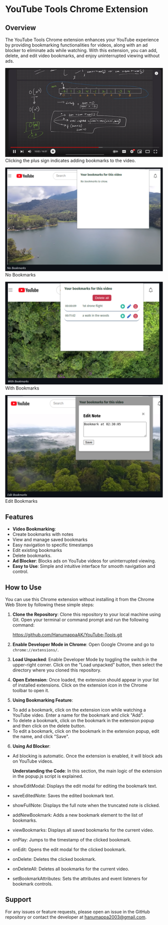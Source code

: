 # YouTube Tools Chrome Extension

## Overview
The YouTube Tools Chrome extension enhances your YouTube experience by providing bookmarking functionalities for videos, along with an ad blocker to eliminate ads while watching. With this extension, you can add, delete, and edit video bookmarks, and enjoy uninterrupted viewing without ads.

![Extension Screenshot](screenshot1.png "Extension Screenshot")
 Clicking the plus sign indicates adding bookmarks to the video.

![Extension Screenshot](screenshot2.png "Extension Screenshot")
No Bookmarks 

![Extension Screenshot](screenshot3.png "Extension Screenshot")
With Bookmarks

![Extension Screenshot](screenshot4.png "Extension Screenshot")
Edit Bookmarks

## Features
- **Video Bookmarking**:
- Create bookmarks with notes
- View and manage saved bookmarks
- Easy navigation to specific timestamps
- Edit existing bookmarks
- Delete bookmarks.
- **Ad Blocker**: Blocks ads on YouTube videos for uninterrupted viewing.
- **Easy to Use**: Simple and intuitive interface for smooth navigation and control.

## How to Use
You can use this Chrome extension without installing it from the Chrome Web Store by following these simple steps:

1. **Clone the Repository**: 
   Clone this repository to your local machine using Git. Open your terminal or command prompt and run the following command:
   
   https://github.com/HanumappaAK/YouTube-Tools.git

2. **Enable Developer Mode in Chrome**:
Open Google Chrome and go to `chrome://extensions/`.

3. **Load Unpacked**:
Enable Developer Mode by toggling the switch in the upper-right corner.
Click on the "Load unpacked" button, then select the directory where you cloned this repository.

4. **Open Extension**:
Once loaded, the extension should appear in your list of installed extensions. Click on the extension icon in the Chrome toolbar to open it.

5. **Using Bookmarking Feature**:
- To add a bookmark, click on the extension icon while watching a YouTube video. Enter a name for the bookmark and click "Add".
- To delete a bookmark, click on the bookmark in the extension popup and then click on the delete button.
- To edit a bookmark, click on the bookmark in the extension popup, edit the name, and click "Save".

6. **Using Ad Blocker**:
- Ad blocking is automatic. Once the extension is enabled, it will block ads on YouTube videos.

  **Understanding the Code**:
  In this section, the main logic of the extension in the popup.js script is explained.

- showEditModal: Displays the edit modal for editing the bookmark text.
- saveEditedNote: Saves the edited bookmark text.
- showFullNote: Displays the full note when the truncated note is clicked.
- addNewBookmark: Adds a new bookmark element to the list of bookmarks.
- viewBookmarks: Displays all saved bookmarks for the current video.
- onPlay: Jumps to the timestamp of the clicked bookmark.
- onEdit: Opens the edit modal for the clicked bookmark.
- onDelete: Deletes the clicked bookmark.
- onDeleteAll: Deletes all bookmarks for the current video.
- setBookmarkAttributes: Sets the attributes and event listeners for bookmark controls.

## Support
For any issues or feature requests, please open an issue in the GitHub repository or contact the developer at hanumappa2003@gmail.com.
